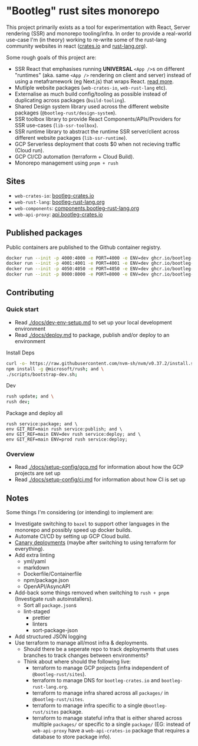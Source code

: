 # "Bootleg" rust sites monorepo

This project primarily exists as a tool for experimentation with React, Server rendering (SSR) and monorepo tooling/infra. In order to provide a real-world use-case I'm (in theory) working to re-write some of the rust-lang community websites in react ([crates.io](https://crates.io/) and [rust-lang.org](https://www.rust-lang.org/)).

Some rough goals of this project are:

- SSR React that emphasises running **UNIVERSAL** `<App />`s on different "runtimes" (aka. same `<App />` rendering on client and server) instead of using a metaframework (eg Next.js) that wraps React. [read more](./docs/articles/react-runtime-vs-metaframework.md).
- Mutliple website packages (`web-crates-io`, `web-rust-lang` etc).
- Externalise as much build config/tooling as possible instead of duplicating across packages (`build-tooling`).
- Shared Design system library used across the different website packages (`@bootleg-rust/design-system`).
- SSR toolbox library to provide React Components/APIs/Providers for SSR use-cases (`lib-ssr-toolbox`).
- SSR runtime library to abstract the runtime SSR server/client across different website packages (`lib-ssr-runtime`).
- GCP Serverless deployment that costs $0 when not recieving traffic (Cloud run).
- GCP CI/CD automation (terraform + Cloud Build).
- Monorepo management using `pnpm + rush`

## Sites

- `web-crates-io`: [bootleg-crates.io](https://bootleg-crates.io)
- `web-rust-lang`: [bootleg-rust-lang.org](https://bootleg-rust-lang.org)
- `web-components`: [components.bootleg-rust-lang.org](https://components.bootleg-rust-lang.org)
- `web-api-proxy`: [api.bootleg-crates.io](https://api.bootleg-crates.io/api/v1/summary)

## Published packages

Public containers are published to the Github container registry.

```sh
docker run --init -p 4000:4000 -e PORT=4000 -e ENV=dev ghcr.io/bootleg-rust/sites/web-rust-lang
docker run --init -p 4001:4001 -e PORT=4001 -e ENV=dev ghcr.io/bootleg-rust/sites/web-crates-io
docker run --init -p 4050:4050 -e PORT=4050 -e ENV=dev ghcr.io/bootleg-rust/sites/web-components
docker run --init -p 8000:8000 -e PORT=8000 -e ENV=dev ghcr.io/bootleg-rust/sites/web-api-proxy
```

## Contributing

### Quick start

- Read [./docs/dev-env-setup.md](./docs/dev-env-setup.md) to set up your local development environment
- Read [./docs/deploy.md](./docs/deploy.md) to package, publish and/or deploy to an environment

Install Deps

```sh
curl -o- https://raw.githubusercontent.com/nvm-sh/nvm/v0.37.2/install.sh | bash; and \
npm install -g @microsoft/rush; and \
./scripts/bootstrap-dev.sh;
```

Dev

```sh
rush update; and \
rush dev;
```

Package and deploy all

```fish
rush service:package; and \
env GIT_REF=main rush service:publish; and \
env GIT_REF=main ENV=dev rush service:deploy; and \
env GIT_REF=main ENV=prod rush service:deploy;
```

### Overview

- Read [./docs/setup-config/gcp.md](./docs/setup-config/gcp.md) for information about how the GCP projects are set up
- Read [./docs/setup-config/ci.md](./docs/setup-config/ci.md) for information about how CI is set up

## Notes

Some things I'm considering (or intending) to implement are:

- Investigate switching to `bazel` to support other languages in the monorepo and possibly speed up docker builds.
- Automate CI/CD by setting up GCP Cloud build.
- [Canary deployments](https://github.com/ahmetb/cloud-run-faq#how-to-do-canary-or-bluegreen-deployments-on-cloud-run) (maybe after switching to using terraform for everything).
- Add extra linting
  - yml/yaml
  - markdown
  - Dockerfile/Containerfile
  - npm/package.json
  - OpenAPI/AsyncAPI
- Add-back some things removed when switching to `rush + pnpm` (Investigate rush autoinstallers).
  - Sort all `package.json`s
  - lint-staged
    - prettier
    - linters
    - sort-package-json
- Add structured JSON logging
- Use terraform to manage all/most infra & deployments.
  - Should there be a seperate repo to track deployments that uses branches to track changes between environments?
  - Think about where should the following live:
    - terraform to manage GCP projects (infra independent of `@bootleg-rust/sites`).
    - terraform to manage DNS for `bootleg-crates.io` and `bootleg-rust-lang.org`.
    - terraform to manage infra shared across all `packages/` in `@bootleg-rust/sites`.
    - terraform to manage infra specific to a single `@bootleg-rust/sites` package.
    - terraform to manage stateful infra that is either shared across multiple `packages/` or specific to a single `package/` (EG: instead of `web-api-proxy` have a `web-api-crates-io` package that requires a database to store package info).
